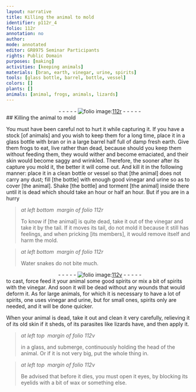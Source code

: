 ```yaml
---
layout: narrative
title: Killing the animal to mold
identifier: p112r_4
folio: 112r
annotation: no
author:
mode: annotated
editor: GR8975 Seminar Participants
rights: Public Domain
purposes: [making]
activities: [keeping animals]
materials: [bran, earth, vinegar, urine, spirits]
tools: [glass bottle, barrel, bottle, vessel]
colors: []
plants: []
animals: [animal, frogs, animals, lizards]
---
```


 <div class="folio" align="center">- - - - - <a href="http://gallica.bnf.fr/ark:/12148/btv1b10500001g/f229.image" target="_blank"><img src="https://cu-mkp.github.io/GR8975-edition/assets/photo-icon.png" alt="folio image: " style="display:inline-block; margin-bottom:-3px;"/>112r</a> - - - - - </div>  <span class="activity"></span> 
## Killing the <span class="animal">animal</span> to mold

 
You must have been careful not to hurt it while capturing it. If you have a stock [of animals] and you wish to keep them for a long time, place it in a <span class="tool">glass bottle</span> with <span class="material">bran</span> or in a large <span class="tool">barrel</span> half full of damp fresh <span class="material">earth</span>. Give them <span class="animal">frogs</span> to eat, live rather than dead, because should you keep them without feeding them, they would wither and become emaciated, and their skin would become saggy and wrinkled. Therefore, the sooner after its capture you mold it, the better it will come out. And kill it in the following manner: place it in a clean <span class="tool">bottle</span> or <span class="tool">vessel</span> so that [the animal] does not carry any dust; fill [the bottle] with enough good <span class="material">vinegar</span> and <span class="material">urine</span> so as to cover [the animal]. Shake [the bottle] and torment [the animal] inside there until it is dead which should take an hour or half an hour. But if you are in a hurry
 
> *at left bottom  margin of folio 112r*
> 
>  To know if [the animal] is quite dead, take it out of the vinegar and take it by the tail. If it moves its tail, do not mold it because it still has feelings, and when pricking [its members], it would remove itself and harm the mold.
 
> *at left bottom  margin of folio 112r*
> 
> Water snakes do not bite much.
 <div class="folio" align="center">- - - - - <a href="http://gallica.bnf.fr/ark:/12148/btv1b10500001g/f230.image" target="_blank"><img src="https://cu-mkp.github.io/GR8975-edition/assets/photo-icon.png" alt="folio image: " style="display:inline-block; margin-bottom:-3px;"/>112v</a> - - - - - </div> 
to cast, force feed it your <span class="animal">animal</span> some good <span class="material">spirits</span> or mix a bit of <span class="material">spirits</span> with the <span class="material">vinegar</span>. And soon it will be dead without any wounds that would deform it. As for large <span class="animal">animals</span>, for which it is necessary to have a lot of <span class="material">spirits</span>, one uses <span class="material">vinegar</span> and <span class="material">urine</span>, but for small ones, spirits only are needed, and it will be done quicker.
 
When your <span class="animal">animal</span> is dead, take it out and clean it very carefully, relieving it of its old skin if it sheds, of its parasites like <span class="animal">lizards</span> have, and then apply it.
 
> *at left top  margin of folio 112v*
> 
>  in a glass, and submerge, continuously holding the head of the animal. Or if it is not very big, put the whole thing in.
 
> *at left top  margin of folio 112v*
> 
>  Be advised that before it dies, you must open it eyes, by blocking its eyelids with a bit of wax or something else.
 